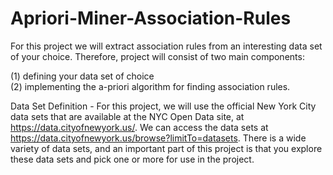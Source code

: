 Apriori-Miner-Association-Rules
===============================

For this project we will extract association rules from an interesting data set of your choice.  Therefore, project will consist of two main components:  

(1) defining your data set of choice  
(2) implementing the a-priori algorithm for finding association rules.   

Data Set Definition - For this project, we will use the official New York City data sets that are available at the NYC Open Data site, at https://data.cityofnewyork.us/. We can access the data sets at https://data.cityofnewyork.us/browse?limitTo=datasets. There is a wide variety of data sets, and an important part of this project is that you explore these data sets and pick one or more for use in the project. 
